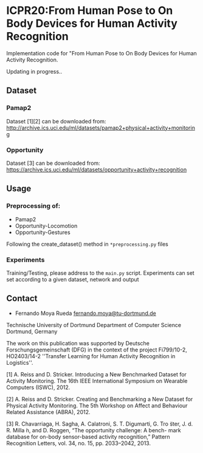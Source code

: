 # ICPR20:From Human Pose to On Body Devices for Human Activity Recognition
Implementation code for "From Human Pose to On Body Devices for Human Activity Recognition.

Updating in progress..

## Dataset

### Pamap2 

Dataset [1][2] can be downloaded from:
http://archive.ics.uci.edu/ml/datasets/pamap2+physical+activity+monitoring


### Opportunity 

Dataset [3] can be downloaded from:
https://archive.ics.uci.edu/ml/datasets/opportunity+activity+recognition

## Usage

### Preprocessing of:
 - Pamap2
 - Opportunity-Locomotion
 - Opportunity-Gestures

Following the create_dataset() method in `*preprocessing.py` files


### Experiments
Training/Testing, please address to the `main.py` script.
Experiments can set set according to a given dataset, network and output

## Contact

  - Fernando Moya Rueda   fernando.moya@tu-dortmund.de
  
Technische University of Dortmund
Department of Computer Science
Dortmund, Germany
  
  
The work on this publication was supported by Deutsche Forschungsgemeinschaft (DFG) in the context of the project Fi799/10-2, HO2403/14-2 ''Transfer Learning for Human Activity Recognition in Logistics''.


[1] A. Reiss and D. Stricker. Introducing a New Benchmarked Dataset for Activity Monitoring. The 16th IEEE International Symposium on Wearable Computers (ISWC), 2012.

[2] A. Reiss and D. Stricker. Creating and Benchmarking a New Dataset for Physical Activity Monitoring. The 5th Workshop on Affect and Behaviour Related Assistance (ABRA), 2012.

[3] R. Chavarriaga, H. Sagha, A. Calatroni, S. T. Digumarti, G. Tro ̈ster, J. d. R. Milla ́n, and D. Roggen, “The opportunity challenge: A bench- mark database for on-body sensor-based activity recognition,” Pattern Recognition Letters, vol. 34, no. 15, pp. 2033–2042, 2013.